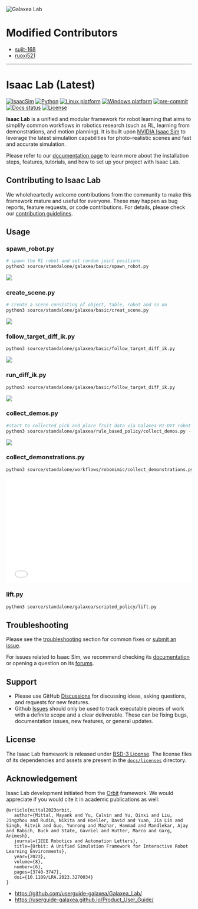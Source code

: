 ![Galaxea Lab](./img/R1DVT_FRUIT.jpg)

# Modified Contributors

- [sujit-168](https://github.com/sujit-168)
- [ruoxi521](https://github.com/ruoxi521)

---

# Isaac Lab (Latest)

[![IsaacSim](https://img.shields.io/badge/IsaacSim-4.5-silver.svg)](https://docs.omniverse.nvidia.com/isaacsim/latest/overview.html)
[![Python](https://img.shields.io/badge/python-3.10-blue.svg)](https://docs.python.org/3/whatsnew/3.10.html)
[![Linux platform](https://img.shields.io/badge/platform-linux--64-orange.svg)](https://releases.ubuntu.com/20.04/)
[![Windows platform](https://img.shields.io/badge/platform-windows--64-orange.svg)](https://www.microsoft.com/en-us/)
[![pre-commit](https://img.shields.io/badge/pre--commit-enabled-brightgreen?logo=pre-commit&logoColor=white)](https://pre-commit.com/)
[![Docs status](https://img.shields.io/badge/docs-passing-brightgreen.svg)](https://isaac-sim.github.io/IsaacLab)
[![License](https://img.shields.io/badge/license-BSD--3-yellow.svg)](https://opensource.org/licenses/BSD-3-Clause)


**Isaac Lab** is a unified and modular framework for robot learning that aims to simplify common workflows
in robotics research (such as RL, learning from demonstrations, and motion planning). It is built upon
[NVIDIA Isaac Sim](https://docs.omniverse.nvidia.com/isaacsim/latest/overview.html) to leverage the latest
simulation capabilities for photo-realistic scenes and fast and accurate simulation.

Please refer to our [documentation page](https://isaac-sim.github.io/IsaacLab) to learn more about the
installation steps, features, tutorials, and how to set up your project with Isaac Lab.

## Contributing to Isaac Lab

We wholeheartedly welcome contributions from the community to make this framework mature and useful for everyone.
These may happen as bug reports, feature requests, or code contributions. For details, please check our
[contribution guidelines](https://isaac-sim.github.io/IsaacLab/source/refs/contributing.html).

## Usage

### spawn_robot.py
```bash
# spawn the R1 robot and set random joint positions
python3 source/standalone/galaxea/basic/spawn_robot.py
```

![](./img/spawn_robot.png)

### create_scene.py
```bash
# create a scene consisting of object, table, robot and so on
python3 source/standalone/galaxea/basic/creat_scene.py
```

![](./img/create_sence.png)

### follow_target_diff_ik.py
```bash
python3 source/standalone/galaxea/basic/follow_target_diff_ik.py 
```

![](./img/follow_target_diff_ik.png)

### run_diff_ik.py
```bash
python3 source/standalone/galaxea/basic/follow_target_diff_ik.py 
```

![](./img/run_diff_ik.png)

### collect_demos.py
```bash
#start to collected pick and place fruit data via Galaxea R1-DVT robot
python3 source/standalone/galaxea/rule_based_policy/collect_demos.py --enable_cameras
```

![](./img/collect_demo.png)

### collect_demonstrations.py
```bash
python3 source/standalone/workflows/robomimic/collect_demonstrations.py
```

<div style="position: relative; padding-bottom: 56.25%; height: 0;">
  <iframe src="//player.bilibili.com/player.html?isOutside=true&aid=114686213233537&bvid=BV1qtMxzBEtn&cid=30508451661&p=1&autoplay=0" frameborder="no" scrolling="no" 
    style="position: absolute; top: 0; left: 0; width: 100%; height: 100%;"></iframe>
</div>

### lift.py
```bash
python3 source/standalone/galaxea/scripted_policy/lift.py
```

## Troubleshooting

Please see the [troubleshooting](https://isaac-sim.github.io/IsaacLab/source/refs/troubleshooting.html) section for
common fixes or [submit an issue](https://github.com/isaac-sim/IsaacLab/issues).

For issues related to Isaac Sim, we recommend checking its [documentation](https://docs.omniverse.nvidia.com/app_isaacsim/app_isaacsim/overview.html)
or opening a question on its [forums](https://forums.developer.nvidia.com/c/agx-autonomous-machines/isaac/67).

## Support

* Please use GitHub [Discussions](https://github.com/isaac-sim/IsaacLab/discussions) for discussing ideas, asking questions, and requests for new features.
* Github [Issues](https://github.com/isaac-sim/IsaacLab/issues) should only be used to track executable pieces of work with a definite scope and a clear deliverable. These can be fixing bugs, documentation issues, new features, or general updates.

## License

The Isaac Lab framework is released under [BSD-3 License](LICENSE). The license files of its dependencies and assets are present in the [`docs/licenses`](docs/licenses) directory.

## Acknowledgement

Isaac Lab development initiated from the [Orbit](https://isaac-orbit.github.io/) framework. We would appreciate if you would cite it in academic publications as well:

```
@article{mittal2023orbit,
   author={Mittal, Mayank and Yu, Calvin and Yu, Qinxi and Liu, Jingzhou and Rudin, Nikita and Hoeller, David and Yuan, Jia Lin and Singh, Ritvik and Guo, Yunrong and Mazhar, Hammad and Mandlekar, Ajay and Babich, Buck and State, Gavriel and Hutter, Marco and Garg, Animesh},
   journal={IEEE Robotics and Automation Letters},
   title={Orbit: A Unified Simulation Framework for Interactive Robot Learning Environments},
   year={2023},
   volume={8},
   number={6},
   pages={3740-3747},
   doi={10.1109/LRA.2023.3270034}
}
```

- https://github.com/userguide-galaxea/Galaxea_Lab/
- https://userguide-galaxea.github.io/Product_User_Guide/